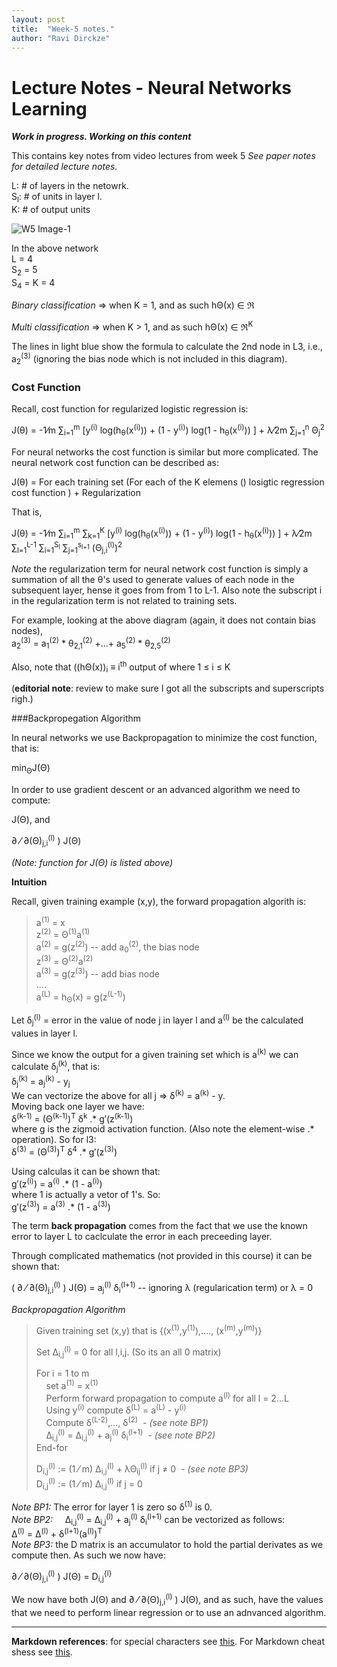 ```yaml
---
layout: post
title:  "Week-5 notes."
author: "Ravi Dirckze"
---
```


# Lecture Notes - Neural Networks Learning

_**Work in progress. Working on this content**_ 

This contains key notes from video lectures from week 5 *See paper notes for detailed lecture notes.*  

L: # of layers in the netowrk.  
S<sub>l</sub>: # of units in layer l.  
K: # of output units

![W5 Image-1](https://radirckze.github.io/ML-Stanford-SelfLearning/assets/W5_Image1.png)

In the above network  
L = 4  
S<sub>2</sub> = 5  
S<sub>4</sub> = K = 4  

*Binary classification* => when K = 1, and as such h&Theta;(x) &isin; &real;

*Multi classification* => when K > 1, and as such h&Theta;(x) &isin; &real;<sup>K</sup>

The lines in light blue show the formula to calculate the 2nd node in L3, i.e., a<sub>2</sub><sup>(3)</sup> (ignoring the bias node which is not included in this diagram).

### Cost Function  

Recall, cost function for regularized logistic regression is:  

J(&theta;) = -1&frasl;m &sum;<sub>i=1</sub><sup>m</sup> [y<sup>(i)</sup> log(h<sub>&theta;</sub>(x<sup>(i)</sup>)) + (1 - y<sup>(i)</sup>)  log(1 - h<sub>&theta;</sub>(x<sup>(i)</sup>)) ] + &lambda;&frasl;2m  &sum;<sub>j=1</sub><sup>n</sup> &Theta;<sub>j</sub><sup>2</sup>

For neural networks the cost function is similar but more complicated. The neural network cost function can be described as:

J(&theta;) = For each training set (For each of the K elemens () losigtic regression cost function ) + Regularization

That is, 

J(&theta;) = -1&frasl;m &sum;<sub>i=1</sub><sup>m</sup> &sum;<sub>k=1</sub><sup>K</sup> [y<sup>(i)</sup> log(h<sub>&theta;</sub>(x<sup>(i)</sup>)) + (1 - y<sup>(i)</sup>)  log(1 - h<sub>&theta;</sub>(x<sup>(i)</sup>)) ] + &lambda;&frasl;2m  &sum;<sub>l=1</sub><sup>L-1</sup> &sum;<sub>i=1</sub><sup>S<sub>l</sub></sup> &sum;<sub>j=1</sub><sup>s<sub>l+1</sub></sup> (&Theta;<sub>j,i</sub><sup>(l)</sup>)<sup>2</sup>

*Note* the regularization term for neural network cost function is simply a summation of all the &theta;'s used to generate values of each node in the subsequent layer, hense it goes from from 1 to L-1. Also note the subscript i in the regularization term is not related to training sets. 
 
For example, looking at the above diagram (again, it does not contain bias nodes),  
a<sub>2</sub><sup>(3)</sup> = a<sub>1</sub><sup>(2)</sup> * &theta;<sub>2,1</sub><sup>(2)</sup> +...+ a<sub>5</sub><sup>(2)</sup> * &theta;<sub>2,5</sub><sup>(2)</sup>

Also, note that ((h&Theta;(x))<sub>i</sub> &equiv; i<sup>th</sup> output of where 1 &le; i &le; K

(**editorial note**: review to make sure I got all the subscripts and superscripts righ.)  

###Backpropegation Algorithm  

In neural networks we use Backpropagation to minimize the cost function, that is:  

min<sub>&Theta;</sub>J(&Theta;)

In order to use gradient descent or an advanced algorithm we need to compute:  

J(&Theta;), and  

&part; &frasl; &part;(&Theta;)<sub>j,i</sub><sup>(l)</sup> ) J(&Theta;) 

_(Note: function for J(&Theta;) is listed above)_  

__Intuition__  

Recall,  given training example (x,y), the forward propagation algorith is:   

> a<sup>(1)</sup> = x  
> z<sup>(2)</sup> = &Theta;<sup>(1)</sup>a<sup>(1)</sup>  
> a<sup>(2)</sup> = g(z<sup>(2)</sup>) -- add a<sub>0</sub><sup>(2)</sup>, the bias node  
> z<sup>(3)</sup> = &Theta;<sup>(2)</sup>a<sup>(2)</sup>  
> a<sup>(3)</sup> = g(z<sup>(3)</sup>) -- add bias node  
> ....   
> a<sup>(L)</sup> = h<sub>&Theta;</sub>(x) = g(z<sup>(L-1)</sup>)  

Let &delta;<sub>j</sub><sup>(l)</sup> = error in the value of node j in layer l and a<sup>(l)</sup> be the calculated values in layer l.  

Since we know the output for a given training set which is a<sup>(k)</sup> we can calculate &delta;<sub>j</sub><sup>(k)</sup>, that is:  
&delta;<sub>j</sub><sup>(k)</sup> = a<sub>j</sub><sup>(k)</sup> - y<sub>j</sub>  
We can vectorize the above for all j => &delta;<sup>(k)</sup> = a<sup>(k)</sup> - y.  
Moving back one layer we have:  
&delta;<sup>(k-1)</sup> = (&Theta;<sup>(k-1)</sup>)<sup>T</sup> &delta;<sup>k</sup> .* g&prime;(z<sup>(k-1)</sup>)  
where g is the zigmoid activation function. (Also note the element-wise .* operation).  So for l3:  
&delta;<sup>(3)</sup> = (&Theta;<sup>(3)</sup>)<sup>T</sup> &delta;<sup>4</sup> .* g&prime;(z<sup>(3)</sup>)

Using calculas it can be shown that:  
g&prime;(z<sup>(i)</sup>) = a<sup>(i)</sup> .* (1 - a<sup>(i)</sup>)  
where 1 is actually a vetor of 1's. So:  
g&prime;(z<sup>(3)</sup>) = a<sup>(3)</sup> .* (1 - a<sup>(3)</sup>)  

The term __back propagation__ comes from the fact that we use the known error to layer L to caclculate the error in each preceeding layer.

Through complicated mathematics (not provided in this course) it can be shown that:  

( &part; &frasl; &part;(&Theta;)<sub>j,i</sub><sup>(l)</sup> ) J(&Theta;) = a<sub>j</sub><sup>(l)</sup> &delta;<sub>i</sub><sup>(l+1)</sup>  -- ignoring &lambda; (regularication term) or &lambda; = 0

_Backpropagation Algorithm_  
> 
> Given training set (x,y) that is {(x<sup>(1)</sup>,y<sup>(1)</sup>),...., (x<sup>(m)</sup>,y<sup>(m)</sup>)}  
> 
> Set &Delta;<sub>i,j</sub><sup>(l)</sup> = 0 for all l,i,j. (So its an all 0 matrix)  
> 
> For i = 1 to m  
> &nbsp;&nbsp;&nbsp; set a<sup>(1)</sup> = x<sup>(1)</sup>  
> &nbsp;&nbsp;&nbsp; Perform forward propagation to compute a<sup>(l)</sup> for all l = 2...L  
> &nbsp;&nbsp;&nbsp; Using y<sup>(i)</sup> compute &delta;<sup>(L)</sup> = a<sup>(L)</sup> - y<sup>(i)</sup>  
> &nbsp;&nbsp;&nbsp; Compute &delta;<sup>(L-2)</sup>,..., &delta;<sup>(2)</sup> &nbsp;*- (see note BP1)*  
> &nbsp;&nbsp;&nbsp; &Delta;<sub>i,j</sub><sup>(l)</sup> = &Delta;<sub>i,j</sub><sup>(l)</sup> + a<sub>j</sub><sup>(l)</sup> &delta;<sub>i</sub><sup>(l+1)</sup> &nbsp;*- (see note BP2)*  
> End-for  
> 
> D<sub>i,j</sub><sup>(l)</sup> := (1 &frasl; m) &Delta;<sub>i,j</sub><sup>(l)</sup> + &lambda;&Theta;<sub>ij</sub><sup>(l)</sup> if j &ne; 0 &nbsp;*- (see note BP3)*  
> D<sub>i,j</sub><sup>(l)</sup> := (1 &frasl; m) &Delta;<sub>i,j</sub><sup>(l)</sup> if j = 0

_Note BP1:_ The error for layer 1 is zero so &delta;<sup>(1)</sup> is 0.  
_Note BP2:_ &nbsp;&nbsp;&nbsp; &Delta;<sub>i,j</sub><sup>(l)</sup> = &Delta;<sub>i,j</sub><sup>(l)</sup> + a<sub>j</sub><sup>(l)</sup> &delta;<sub>i</sub><sup>(l+1)</sup> can be vectorized as follows:  
&Delta;<sup>(l)</sup> = &Delta;<sup>(l)</sup> + &delta;<sup>(l+1)</sup>(a<sup>(l)</sup>)<sup>T</sup>  
_Note BP3:_ the D matrix is an accumulator to hold the partial derivates as we compute then. As such we now have:  

&part; &frasl; &part;(&Theta;)<sub>j,i</sub><sup>(l)</sup> ) J(&Theta;) = D<sub>i,j</sub><sup>{l}</sup>  

We now have both J(&Theta;) and &part; &frasl; &part;(&Theta;)<sub>j,i</sub><sup>(l)</sup> ) J(&Theta;), and as such, have the values that we need to perform linear regression or to use an adnvanced algorithm.



---
__Markdown references__: for special characters see [this](https://brajeshwar.github.io/entities/). For Markdown cheat shess see [this](https://www.markdownguide.org/cheat-sheet/#basic-syntax).

  



